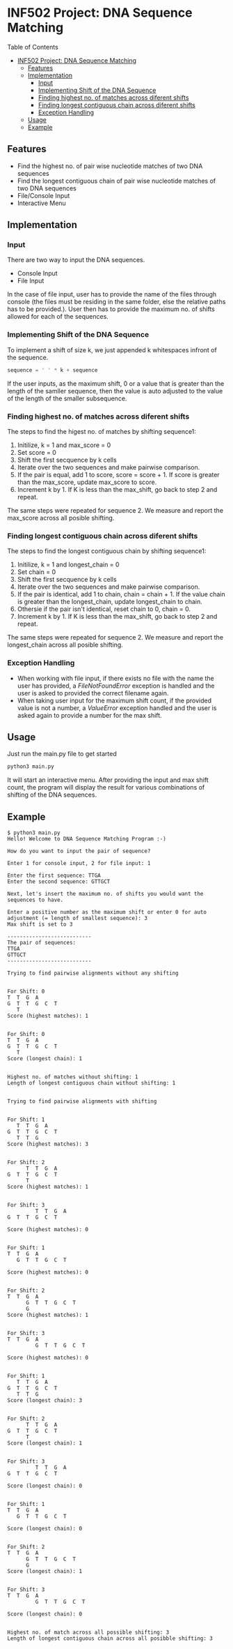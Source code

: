 # INF502 Project: DNA Sequence Matching

Table of Contents
- [INF502 Project: DNA Sequence Matching](#inf502-project-dna-sequence-matching)
	- [Features](#features)
	- [Implementation](#implementation)
		- [Input](#input)
		- [Implementing Shift of the DNA Sequence](#implementing-shift-of-the-dna-sequence)
		- [Finding highest no. of matches across diferent shifts](#finding-highest-no-of-matches-across-diferent-shifts)
		- [Finding longest contiguous chain across diferent shifts](#finding-longest-contiguous-chain-across-diferent-shifts)
		- [Exception Handling](#exception-handling)
	- [Usage](#usage)
	- [Example](#example)

## Features 

-   Find the highest no. of pair wise nucleotide matches of two DNA sequences
-   Find the longest contiguous chain of pair wise nucleotide matches of two DNA sequences
-   File/Console Input
-   Interactive Menu

## Implementation

### Input 

There are two way to input the DNA sequences.

-   Console Input
-   File Input

In the case of file input, user has to provide the name of the files through console (the files must be residing in the same folder, else the relative paths has to be provided.). User then has to provide the maximum no. of shifts allowed for each of the sequences.

### Implementing Shift of the DNA Sequence 

To implement a shift of size k, we just appended k whitespaces infront of the sequence.

``` python
sequence = ' ' * k + sequence
```

If the user inputs, as the maximum shift, 0 or a value that is greater than the length of the samller sequence, then the value is auto adjusted to the value of the length of the smaller subsequence.

### Finding highest no. of matches across diferent shifts

The steps to find the higest no. of matches by shifting sequence1:

1.  Initilize, k = 1 and max_score = 0
2.  Set score = 0
3.  Shift the first secquence by k cells
4.  Iterate over the two sequences and make pairwise comparison.
5.  If the pair is equal, add 1 to score, score = score + 1. If score is greater than the max_score, update max_score to score.
6.  Increment k by 1. If K is less than the max_shift, go back to step 2 and repeat.

The same steps were repeated for sequence 2. We measure and report the max_score across all posible shifting.

### Finding longest contiguous chain across diferent shifts

The steps to find the longest contiguous chain by shifting sequence1:

1.  Initilize, k = 1 and longest_chain = 0
2.  Set chain = 0
3.  Shift the first secquence by k cells
4.  Iterate over the two sequences and make pairwise comparison.
5.  If the pair is identical, add 1 to chain, chain = chain + 1. If the value chain is greater than the longest_chain, update longest_chain to chain.
6.  Othersie if the pair isn't identical, reset chain to 0, chain = 0.
7.  Increment k by 1. If K is less than the max_shift, go back to step 2 and repeat.

The same steps were repeated for sequence 2. We measure and report the longest_chain across all posible shifting.

### Exception Handling

-   When working with file input, if there exists no file with the name the user has provided, a *FileNotFoundError* exception is handled and the user is asked to provided the correct filename again.
-   When taking user input for the maximum shift count, if the provided value is not a number, a *ValueError* exception handled and the user is asked again to provide a number for the max shift.

## Usage

Just run the main.py file to get started

``` python
python3 main.py
```

It will start an interactive menu. After providing the input and max shift count, the program will display the result for various combinations of shifting of the DNA sequences.

## Example

```         
$ python3 main.py 
Hello! Welcome to DNA Sequence Matching Program :-)

How do you want to input the pair of sequence?

Enter 1 for console input, 2 for file input: 1

Enter the first sequence: TTGA
Enter the second sequence: GTTGCT

Next, let's insert the maximum no. of shifts you would want the sequences to have.

Enter a positive number as the maximum shift or enter 0 for auto adjustment (= length of smallest sequence): 3
Max shift is set to 3

---------------------------
The pair of sequences:
TTGA
GTTGCT
---------------------------

Trying to find pairwise alignments without any shifting


For Shift: 0
T  T  G  A
G  T  T  G  C  T
   T      
Score (highest matches): 1


For Shift: 0
T  T  G  A
G  T  T  G  C  T
   T
Score (longest chain): 1


Highest no. of matches without shifting: 1
Length of longest contiguous chain without shifting: 1


Trying to find pairwise alignments with shifting


For Shift: 1
   T  T  G  A
G  T  T  G  C  T
   T  T  G   
Score (highest matches): 3


For Shift: 2
      T  T  G  A
G  T  T  G  C  T
      T         
Score (highest matches): 1


For Shift: 3
         T  T  G  A
G  T  T  G  C  T
                
Score (highest matches): 0


For Shift: 1
T  T  G  A
   G  T  T  G  C  T
          
Score (highest matches): 0


For Shift: 2
T  T  G  A
      G  T  T  G  C  T
      G   
Score (highest matches): 1


For Shift: 3
T  T  G  A
         G  T  T  G  C  T
          
Score (highest matches): 0


For Shift: 1
   T  T  G  A
G  T  T  G  C  T
   T  T  G
Score (longest chain): 3


For Shift: 2
      T  T  G  A
G  T  T  G  C  T
      T
Score (longest chain): 1


For Shift: 3
         T  T  G  A
G  T  T  G  C  T

Score (longest chain): 0


For Shift: 1
T  T  G  A
   G  T  T  G  C  T

Score (longest chain): 0


For Shift: 2
T  T  G  A
      G  T  T  G  C  T
      G
Score (longest chain): 1


For Shift: 3
T  T  G  A
         G  T  T  G  C  T

Score (longest chain): 0


Highest no. of match across all possible shifting: 3
Length of longest contiguous chain across all posibble shifting: 3
```
